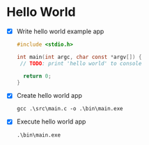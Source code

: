 # Hello World
- [x] Write hello world example app
  ```C
  #include <stdio.h>

  int main(int argc, char const *argv[]) {
   // TODO: print 'hello world' to console

    return 0;
  }
  ```

- [x] Create hello world app
  ```Shell
  gcc .\src\main.c -o .\bin\main.exe
  ```
- [x] Execute hello world app
  ```Shell
  .\bin\main.exe
  ```